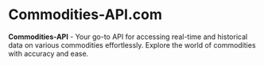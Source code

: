 # Commodities-API.com
**Commodities-API** - Your go-to API for accessing real-time and historical data on various commodities effortlessly. Explore the world of commodities with accuracy and ease.
